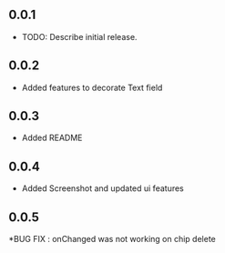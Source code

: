 ## 0.0.1

- TODO: Describe initial release.

## 0.0.2

- Added features to decorate Text field

## 0.0.3

- Added README

## 0.0.4

- Added Screenshot and updated ui features

## 0.0.5

\*BUG FIX : onChanged was not working on chip delete
